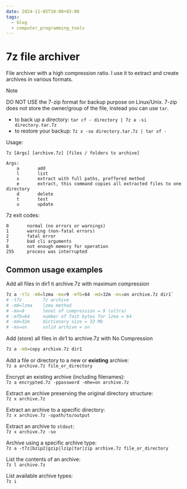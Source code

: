 ```yaml
---
date: 2024-11-05T10:00+03:00
tags:
  - blog
  - computer_programming_tools
---
```


# 7z file archiver

File archiver with a high compression ratio. I use it to extract and create
archives in various formats.

> [!NOTE]
> DO NOT USE the 7-zip format for backup purpose on Linux/Unix. 7-zip does not
> store the owner/group of the file, instead you can use `tar`.
> - to back up a directory: `tar cf - directory | 7z a -si directory.tar.7z`
> - to restore your backup: `7z x -so directory.tar.7z | tar xf -`

Usage:

    7z [Args] [archive.7z] [files / folders to archive]

    Args:
        a       add
        l       list
        x       extract with full paths, preffered method
        e       extract, this command copies all extracted files to one directory
        d       delete
        t       test
        u       update

7z exit codes:

    0       normal (no errors or warnings)
    1       warning (non-fatal errors)
    2       fatal error
    7       bad cli arguments
    8       not enough memory for operation
    255     process was interrupted

## Common usage examples

Add all files in dir1 ti archive.7z with maximum compression
```sh
7z a -t7z -m0=lzma -mx=9 -mfb=64 -md=32m -ms=on archive.7z dir1`
# -t7z        7z archive
# -m0=lzma    lzma method
# -mx=9       level of compression = 9 (ultra)
# -mfb=64     number of fast bytes for lzma = 64
# -md=32m     dictionary size = 32 Mb
# -ms=on      solid archive = on
```

Add (store) all files in dir1 to archive.7z with No Compression
<br class="f">
```sh
7z a -m0=copy archive.7z dir1
```

Add a file or directory to a new or **existing** archive:
<br class="f">
`7z a archive.7z file_or_directory`

Encrypt an existing archive (including filenames):
<br class="f">
`7z a encrypted.7z -ppassword -mhe=on archive.7z`

Extract an archive preserving the original directory structure:
<br class="f">
`7z x archive.7z`

Extract an archive to a specific directory:
<br class="f">
`7z x archive.7z -opath/to/output`

Extract an archive to `stdout`:
<br class="f">
`7z x archive.7z -so`

Archive using a specific archive type:
<br class="f">
`7z a -t7z|bzip2|gzip|lzip|tar|zip archive.7z file_or_directory`

List the contents of an archive:
<br class="f">
`7z l archive.7z`

List available archive types:
<br class="f">
`7z i`
